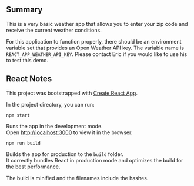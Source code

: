 ## Summary

This is a very basic weather app that allows you to enter your zip code and receive
the current weather conditions.

For this application to function properly, there should be an environment variable
set that provides an Open Weather API key. The variable name is `REACT_APP_WEATHER_API_KEY`.
Please contact Eric if you would like to use his to test this demo.

## React Notes

This project was bootstrapped with [Create React App](https://github.com/facebook/create-react-app).

In the project directory, you can run:

```
npm start
```

Runs the app in the development mode.<br />
Open [http://localhost:3000](http://localhost:3000) to view it in the browser.

```
npm run build
```

Builds the app for production to the `build` folder.<br />
It correctly bundles React in production mode and optimizes the build for the best performance.

The build is minified and the filenames include the hashes.<br />
